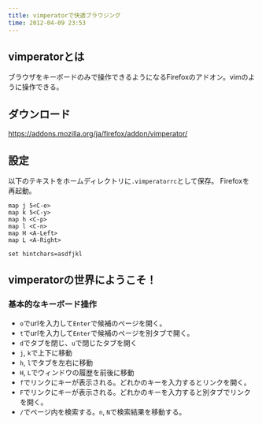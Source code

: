 ```yaml
---
title: vimperatorで快適ブラウジング
time: 2012-04-09 23:53
---
```


## vimperatorとは

ブラウザをキーボードのみで操作できるようになるFirefoxのアドオン。vimのように操作できる。

## ダウンロード

https://addons.mozilla.org/ja/firefox/addon/vimperator/

## 設定

以下のテキストをホームディレクトリに`.vimperatorrc`として保存。
Firefoxを再起動。

```vim:.vimperatorrc
map j 5<C-e>
map k 5<C-y>
map h <C-p>
map l <C-n>
map H <A-Left>
map L <A-Right>

set hintchars=asdfjkl
```

## vimperatorの世界にようこそ！

### 基本的なキーボード操作

- `o`でurlを入力して`Enter`で候補のページを開く。
- `t`でurlを入力して`Enter`で候補のページを別タブで開く。
- `d`でタブを閉じ、`u`で閉じたタブを開く
- `j`, `k`で上下に移動
- `h`, `l`でタブを左右に移動
- `H`, `L`でウィンドウの履歴を前後に移動
- `f`でリンクにキーが表示される。どれかのキーを入力するとリンクを開く。
- `F`でリンクにキーが表示される。どれかのキーを入力すると別タブでリンクを開く。
- `/`でページ内を検索する。`n`, `N`で検索結果を移動する。
